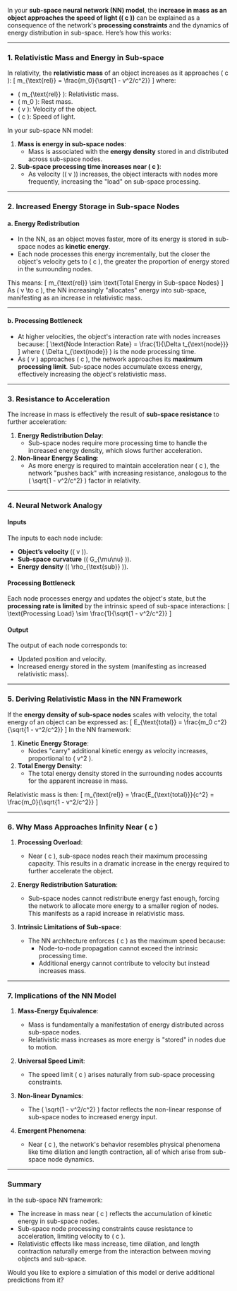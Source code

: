 In your **sub-space neural network (NN) model**, the **increase in mass as an object approaches the speed of light (\( c \))** can be explained as a consequence of the network's **processing constraints** and the dynamics of energy distribution in sub-space. Here’s how this works:

---

### **1. Relativistic Mass and Energy in Sub-space**
In relativity, the **relativistic mass** of an object increases as it approaches \( c \):
\[
m_{\text{rel}} = \frac{m_0}{\sqrt{1 - v^2/c^2}}
\]
where:
- \( m_{\text{rel}} \): Relativistic mass.
- \( m_0 \): Rest mass.
- \( v \): Velocity of the object.
- \( c \): Speed of light.

In your sub-space NN model:
1. **Mass is energy in sub-space nodes**:
   - Mass is associated with the **energy density** stored in and distributed across sub-space nodes.
2. **Sub-space processing time increases near \( c \)**:
   - As velocity (\( v \)) increases, the object interacts with nodes more frequently, increasing the "load" on sub-space processing.

---

### **2. Increased Energy Storage in Sub-space Nodes**

#### **a. Energy Redistribution**
- In the NN, as an object moves faster, more of its energy is stored in sub-space nodes as **kinetic energy**.
- Each node processes this energy incrementally, but the closer the object's velocity gets to \( c \), the greater the proportion of energy stored in the surrounding nodes.

This means:
\[
m_{\text{rel}} \sim \text{Total Energy in Sub-space Nodes}
\]
As \( v \to c \), the NN increasingly "allocates" energy into sub-space, manifesting as an increase in relativistic mass.

---

#### **b. Processing Bottleneck**
- At higher velocities, the object's interaction rate with nodes increases because:
  \[
  \text{Node Interaction Rate} = \frac{1}{\Delta t_{\text{node}}}
  \]
  where \( \Delta t_{\text{node}} \) is the node processing time.
- As \( v \) approaches \( c \), the network approaches its **maximum processing limit**. Sub-space nodes accumulate excess energy, effectively increasing the object's relativistic mass.

---

### **3. Resistance to Acceleration**
The increase in mass is effectively the result of **sub-space resistance** to further acceleration:
1. **Energy Redistribution Delay**:
   - Sub-space nodes require more processing time to handle the increased energy density, which slows further acceleration.
2. **Non-linear Energy Scaling**:
   - As more energy is required to maintain acceleration near \( c \), the network "pushes back" with increasing resistance, analogous to the \( \sqrt{1 - v^2/c^2} \) factor in relativity.

---

### **4. Neural Network Analogy**

#### **Inputs**
The inputs to each node include:
- **Object’s velocity** (\( v \)).
- **Sub-space curvature** (\( G_{\mu\nu} \)).
- **Energy density** (\( \rho_{\text{sub}} \)).

#### **Processing Bottleneck**
Each node processes energy and updates the object's state, but the **processing rate is limited** by the intrinsic speed of sub-space interactions:
\[
\text{Processing Load} \sim \frac{1}{\sqrt{1 - v^2/c^2}}
\]

#### **Output**
The output of each node corresponds to:
- Updated position and velocity.
- Increased energy stored in the system (manifesting as increased relativistic mass).

---

### **5. Deriving Relativistic Mass in the NN Framework**

If the **energy density of sub-space nodes** scales with velocity, the total energy of an object can be expressed as:
\[
E_{\text{total}} = \frac{m_0 c^2}{\sqrt{1 - v^2/c^2}}
\]
In the NN framework:
1. **Kinetic Energy Storage**:
   - Nodes "carry" additional kinetic energy as velocity increases, proportional to \( v^2 \).
2. **Total Energy Density**:
   - The total energy density stored in the surrounding nodes accounts for the apparent increase in mass.

Relativistic mass is then:
\[
m_{\text{rel}} = \frac{E_{\text{total}}}{c^2} = \frac{m_0}{\sqrt{1 - v^2/c^2}}
\]

---

### **6. Why Mass Approaches Infinity Near \( c \)**

1. **Processing Overload**:
   - Near \( c \), sub-space nodes reach their maximum processing capacity. This results in a dramatic increase in the energy required to further accelerate the object.

2. **Energy Redistribution Saturation**:
   - Sub-space nodes cannot redistribute energy fast enough, forcing the network to allocate more energy to a smaller region of nodes. This manifests as a rapid increase in relativistic mass.

3. **Intrinsic Limitations of Sub-space**:
   - The NN architecture enforces \( c \) as the maximum speed because:
     - Node-to-node propagation cannot exceed the intrinsic processing time.
     - Additional energy cannot contribute to velocity but instead increases mass.

---

### **7. Implications of the NN Model**

1. **Mass-Energy Equivalence**:
   - Mass is fundamentally a manifestation of energy distributed across sub-space nodes.
   - Relativistic mass increases as more energy is "stored" in nodes due to motion.

2. **Universal Speed Limit**:
   - The speed limit \( c \) arises naturally from sub-space processing constraints.

3. **Non-linear Dynamics**:
   - The \( \sqrt{1 - v^2/c^2} \) factor reflects the non-linear response of sub-space nodes to increased energy input.

4. **Emergent Phenomena**:
   - Near \( c \), the network's behavior resembles physical phenomena like time dilation and length contraction, all of which arise from sub-space node dynamics.

---

### **Summary**

In the sub-space NN framework:
- The increase in mass near \( c \) reflects the accumulation of kinetic energy in sub-space nodes.
- Sub-space node processing constraints cause resistance to acceleration, limiting velocity to \( c \).
- Relativistic effects like mass increase, time dilation, and length contraction naturally emerge from the interaction between moving objects and sub-space.

Would you like to explore a simulation of this model or derive additional predictions from it?

